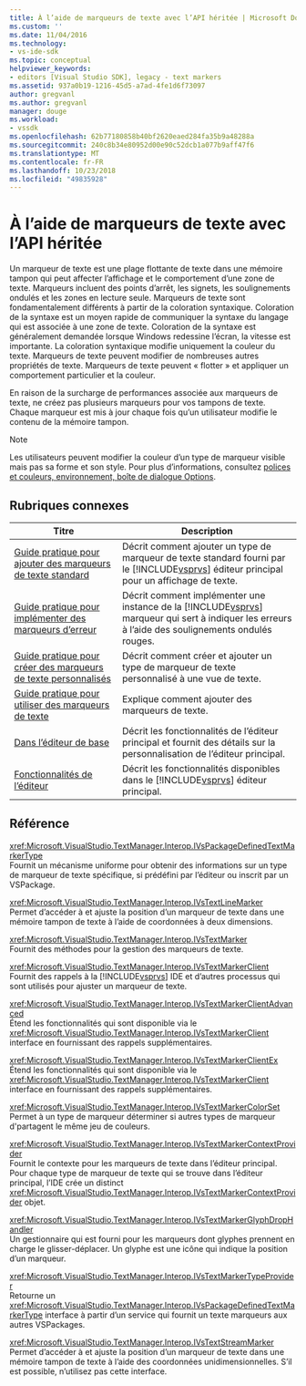 ```yaml
---
title: À l’aide de marqueurs de texte avec l’API héritée | Microsoft Docs
ms.custom: ''
ms.date: 11/04/2016
ms.technology:
- vs-ide-sdk
ms.topic: conceptual
helpviewer_keywords:
- editors [Visual Studio SDK], legacy - text markers
ms.assetid: 937a0b19-1216-45d5-a7ad-4fe1d6f73097
author: gregvanl
ms.author: gregvanl
manager: douge
ms.workload:
- vssdk
ms.openlocfilehash: 62b77180858b40bf2620eaed284fa35b9a48288a
ms.sourcegitcommit: 240c8b34e80952d00e90c52dcb1a077b9aff47f6
ms.translationtype: MT
ms.contentlocale: fr-FR
ms.lasthandoff: 10/23/2018
ms.locfileid: "49835928"
---
```

# <a name="using-text-markers-with-the-legacy-api"></a>À l’aide de marqueurs de texte avec l’API héritée
Un marqueur de texte est une plage flottante de texte dans une mémoire tampon qui peut affecter l’affichage et le comportement d’une zone de texte. Marqueurs incluent des points d’arrêt, les signets, les soulignements ondulés et les zones en lecture seule. Marqueurs de texte sont fondamentalement différents à partir de la coloration syntaxique. Coloration de la syntaxe est un moyen rapide de communiquer la syntaxe du langage qui est associée à une zone de texte. Coloration de la syntaxe est généralement demandée lorsque Windows redessine l’écran, la vitesse est importante. La coloration syntaxique modifie uniquement la couleur du texte. Marqueurs de texte peuvent modifier de nombreuses autres propriétés de texte. Marqueurs de texte peuvent « flotter » et appliquer un comportement particulier et la couleur.  
  
 En raison de la surcharge de performances associée aux marqueurs de texte, ne créez pas plusieurs marqueurs pour vos tampons de texte. Chaque marqueur est mis à jour chaque fois qu’un utilisateur modifie le contenu de la mémoire tampon.  
  
> [!NOTE]
>  Les utilisateurs peuvent modifier la couleur d’un type de marqueur visible mais pas sa forme et son style. Pour plus d’informations, consultez [polices et couleurs, environnement, boîte de dialogue Options](../ide/reference/fonts-and-colors-environment-options-dialog-box.md).  
  
## <a name="related-topics"></a>Rubriques connexes  
  
| Titre | Description |
| - | - |
| [Guide pratique pour ajouter des marqueurs de texte standard](../extensibility/how-to-add-standard-text-markers.md) | Décrit comment ajouter un type de marqueur de texte standard fourni par le [!INCLUDE[vsprvs](../code-quality/includes/vsprvs_md.md)] éditeur principal pour un affichage de texte. |
| [Guide pratique pour implémenter des marqueurs d’erreur](../extensibility/how-to-implement-error-markers.md) | Décrit comment implémenter une instance de la [!INCLUDE[vsprvs](../code-quality/includes/vsprvs_md.md)] marqueur qui sert à indiquer les erreurs à l’aide des soulignements ondulés rouges. |
| [Guide pratique pour créer des marqueurs de texte personnalisés](../extensibility/how-to-create-custom-text-markers.md) | Décrit comment créer et ajouter un type de marqueur de texte personnalisé à une vue de texte. |
| [Guide pratique pour utiliser des marqueurs de texte](../extensibility/how-to-use-text-markers.md) | Explique comment ajouter des marqueurs de texte. |
| [Dans l’éditeur de base](../extensibility/inside-the-core-editor.md) | Décrit les fonctionnalités de l’éditeur principal et fournit des détails sur la personnalisation de l’éditeur principal. |
| [Fonctionnalités de l’éditeur](https://msdn.microsoft.com/library/bdac940d-1f14-4019-a01f-fd0bb3dc7198) | Décrit les fonctionnalités disponibles dans le [!INCLUDE[vsprvs](../code-quality/includes/vsprvs_md.md)] éditeur principal. |
  
## <a name="reference"></a>Référence  
 <xref:Microsoft.VisualStudio.TextManager.Interop.IVsPackageDefinedTextMarkerType>  
 Fournit un mécanisme uniforme pour obtenir des informations sur un type de marqueur de texte spécifique, si prédéfini par l’éditeur ou inscrit par un VSPackage.  
  
 <xref:Microsoft.VisualStudio.TextManager.Interop.IVsTextLineMarker>  
 Permet d’accéder à et ajuste la position d’un marqueur de texte dans une mémoire tampon de texte à l’aide de coordonnées à deux dimensions.  
  
 <xref:Microsoft.VisualStudio.TextManager.Interop.IVsTextMarker>  
 Fournit des méthodes pour la gestion des marqueurs de texte.  
  
 <xref:Microsoft.VisualStudio.TextManager.Interop.IVsTextMarkerClient>  
 Fournit des rappels à la [!INCLUDE[vsprvs](../code-quality/includes/vsprvs_md.md)] IDE et d’autres processus qui sont utilisés pour ajuster un marqueur de texte.  
  
 <xref:Microsoft.VisualStudio.TextManager.Interop.IVsTextMarkerClientAdvanced>  
 Étend les fonctionnalités qui sont disponible via le <xref:Microsoft.VisualStudio.TextManager.Interop.IVsTextMarkerClient> interface en fournissant des rappels supplémentaires.  
  
 <xref:Microsoft.VisualStudio.TextManager.Interop.IVsTextMarkerClientEx>  
 Étend les fonctionnalités qui sont disponible via le <xref:Microsoft.VisualStudio.TextManager.Interop.IVsTextMarkerClient> interface en fournissant des rappels supplémentaires.  
  
 <xref:Microsoft.VisualStudio.TextManager.Interop.IVsTextMarkerColorSet>  
 Permet à un type de marqueur déterminer si autres types de marqueur d'partagent le même jeu de couleurs.  
  
 <xref:Microsoft.VisualStudio.TextManager.Interop.IVsTextMarkerContextProvider>  
 Fournit le contexte pour les marqueurs de texte dans l’éditeur principal. Pour chaque type de marqueur de texte qui se trouve dans l’éditeur principal, l’IDE crée un distinct <xref:Microsoft.VisualStudio.TextManager.Interop.IVsTextMarkerContextProvider> objet.  
  
 <xref:Microsoft.VisualStudio.TextManager.Interop.IVsTextMarkerGlyphDropHandler>  
 Un gestionnaire qui est fourni pour les marqueurs dont glyphes prennent en charge le glisser-déplacer. Un glyphe est une icône qui indique la position d’un marqueur.  
  
 <xref:Microsoft.VisualStudio.TextManager.Interop.IVsTextMarkerTypeProvider>  
 Retourne un <xref:Microsoft.VisualStudio.TextManager.Interop.IVsPackageDefinedTextMarkerType> interface à partir d’un service qui fournit un texte marqueurs aux autres VSPackages.  
  
 <xref:Microsoft.VisualStudio.TextManager.Interop.IVsTextStreamMarker>  
 Permet d’accéder à et ajuste la position d’un marqueur de texte dans une mémoire tampon de texte à l’aide des coordonnées unidimensionnelles. S’il est possible, n’utilisez pas cette interface.